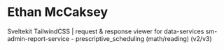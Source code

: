# Ethan McCaksey
Sveltekit TailwindCSS | request & response viewer for data-services sm-admin-report-service - prescriptive_scheduling (math/reading) (v2/v3) 


